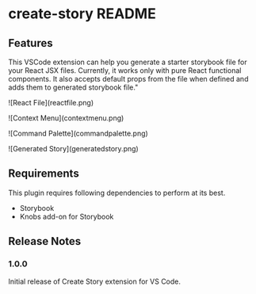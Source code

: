 # create-story README

## Features

This VSCode extension can help you generate a starter storybook file for your React JSX files. Currently, it works only with pure React functional components. It also accepts default props from the file when defined and adds them to generated storybook file."

\!\[React File\]\(reactfile.png\)

\!\[Context Menu\]\(contextmenu.png\)

\!\[Command Palette\]\(commandpalette.png\)

\!\[Generated Story\]\(generatedstory.png\)

## Requirements

This plugin requires following dependencies to perform at its best.
* Storybook
* Knobs add-on for Storybook

## Release Notes

### 1.0.0

Initial release of Create Story extension for VS Code.
